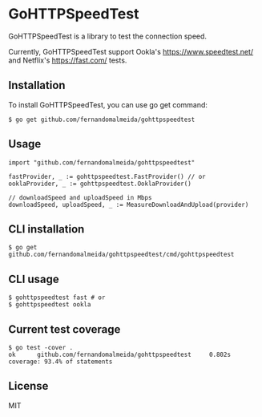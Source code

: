 # GoHTTPSpeedTest

GoHTTPSpeedTest is a library to test the connection speed.

Currently, GoHTTPSpeedTest support Ookla's https://www.speedtest.net/ and Netflix's https://fast.com/ tests.

## Installation

To install GoHTTPSpeedTest, you can use go get command:

```
$ go get github.com/fernandomalmeida/gohttpspeedtest
```

## Usage

```
import "github.com/fernandomalmeida/gohttpspeedtest"

fastProvider, _ := gohttpspeedtest.FastProvider() // or
ooklaProvider, _ := gohttpspeedtest.OoklaProvider()

// downloadSpeed and uploadSpeed in Mbps
downloadSpeed, uploadSpeed, _ := MeasureDownloadAndUpload(provider)
```

## CLI installation

```
$ go get github.com/fernandomalmeida/gohttpspeedtest/cmd/gohttpspeedtest
```

## CLI usage

```
$ gohttpspeedtest fast # or
$ gohttpspeedtest ookla
```

## Current test coverage

```
$ go test -cover .
ok      github.com/fernandomalmeida/gohttpspeedtest     0.802s  coverage: 93.4% of statements
```

## License

MIT
